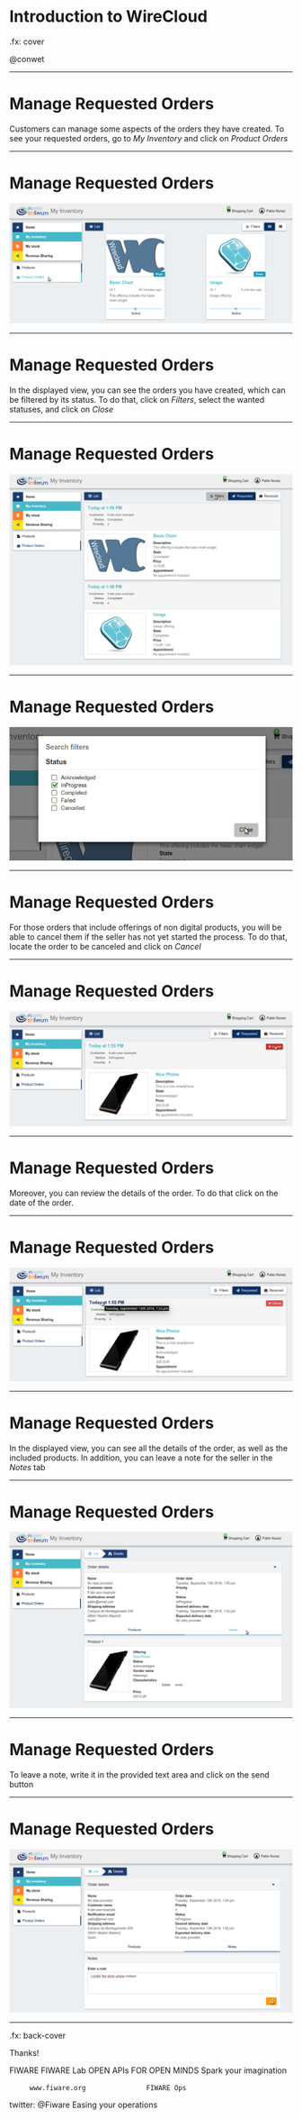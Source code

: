 # Introduction to WireCloud

.fx: cover

@conwet

---
# Manage Requested Orders


Customers can manage some aspects of the orders they have created. To see your requested orders, go to *My Inventory* and click on *Product Orders*

---
# Manage Requested Orders

![](./images/user/custord1.png  )

---
# Manage Requested Orders

In the displayed view, you can see the orders you have created, which can be filtered by its status. To do that, click on *Filters*, select the wanted statuses, and click on *Close*

---
# Manage Requested Orders

![](./images/user/custord2.png  )

---
# Manage Requested Orders

![](./images/user/custord3.png  )

---
# Manage Requested Orders

For those orders that include offerings of non digital products, you will be able to cancel them if the seller has not yet started the process. To do that, locate the order to be canceled and click on *Cancel*

---
# Manage Requested Orders

![](./images/user/custord4.png  )

---
# Manage Requested Orders

Moreover, you can review the details of the order. To do that click on the date of the order.

---
# Manage Requested Orders

![](./images/user/custord5.png  )

---
# Manage Requested Orders

In the displayed view, you can see all the details of the order, as well as the included products. In addition, you can leave a note for the seller in the *Notes* tab

---
# Manage Requested Orders

![](./images/user/custord6.png  )

---
# Manage Requested Orders

To leave a note, write it in the provided text area and click on the send button

---
# Manage Requested Orders

![](./images/user/custord7.png  )


---

.fx: back-cover

Thanks!

FIWARE                                FIWARE Lab
OPEN APIs FOR OPEN MINDS              Spark your imagination

         www.fiware.org               FIWARE Ops
twitter: @Fiware                      Easing your operations
